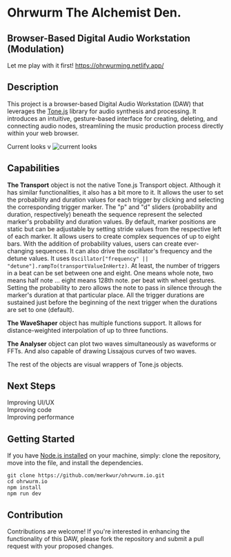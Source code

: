 # Ohrwurm The Alchemist Den. 
## Browser-Based Digital Audio Workstation (Modulation)

Let me play with it first! https://ohrwurming.netlify.app/

## Description
This project is a browser-based Digital Audio Workstation (DAW) that leverages the [Tone.js](https://tonejs.github.io/docs/14.7.77/index.html) library for audio synthesis and processing. It introduces an intuitive, gesture-based interface for creating, deleting, and connecting audio nodes, streamlining the music production process directly within your web browser.

Current looks v
![current looks](./public/curr-look.png)

## Capabilities
 **The Transport** object is not the native Tone.js Transport object. Although it has similar functionalities, it also has a bit more to it. It allows the user to set the probability and duration values for each trigger by clicking and selecting the corresponding trigger marker. The "p" and "d" sliders (probability and duration, respectively) beneath the sequence represent the selected marker's probability and duration values. By default, marker positions are static but can be adjustable by setting stride values from the respective left of each marker. It allows users to create complex sequences of up to eight bars. With the addition of probability values, users can create ever-changing sequences. It can also drive the oscillator's frequency and the detune values. It uses ```Oscillator["frequency" || "detune"].rampTo(transportValueInHertz)```. At least, the number of triggers in a beat can be set between one and eight. One means whole note, two means half note ... eight means 128th note. per beat with wheel gestures. Setting the probability to zero allows the note to pass in silence through the marker's duration at that particular place. All the trigger durations are sustained just before the beginning of the next trigger when the durations are set to one (default). 


**The WaveShaper** object has multiple functions support. It allows for distance-weighted interpolation of up to three functions.

**The Analyser** object can plot two waves simultaneously as waveforms or FFTs. And also capable of drawing Lissajous curves of two waves.

The rest of the objects are visual wrappers of Tone.js objects.

## Next Steps
Improving UI/UX  
Improving code  
Improving performance  

## Getting Started
If you have [Node.js installed](https://github.com/nodejs/node) on your machine, simply: clone the repository, move into the file, and install the dependencies. 

```
git clone https://github.com/merkwur/ohrwurm.io.git
cd ohrwurm.io
npm install
npm run dev
```

## Contribution
Contributions are welcome! If you're interested in enhancing the functionality of this DAW, please fork the repository and submit a pull request with your proposed changes.
